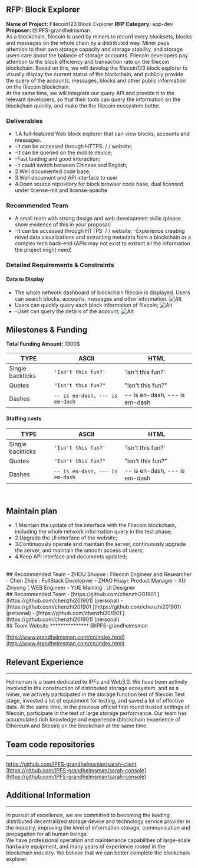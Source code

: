 ## RFP: Block Explorer
**Name of Project:** Filecoin123 Block Explorer
**RFP Category:** app-dev
**Proposer:** @IPFS-grandhelmsman
<br>
As a blockchain, filecoin is used by miners to record every blocksets, blocks and messages on the whole chain by a distributed way.
Miner pays attention to their own storage capacity and storage stability, and storage users care about the balance of storage accounts. Filecoin developers pay attention to the block efficiency and transaction rate on the filecoin blockchain.
Based on this, we will develop the filecoin123 block explorer to visually display the current status of the blockchain, and publicly provide the query of the accounts, messages, blocks and other public information on the filecoin blockchain.
<br>
At the same time, we will integrate our query API and provide it to the relevant developers, so that their tools can query the information on the blockchain quickly, and make the the filecoin ecosystem better.
<br>
### Deliverables

-  1.A full-featured Web block explorer that can view blocks, accounts and messages.
- -It can be accessed through HTTPS: / / website;
- -It can be queried on the mobile device;
- -Fast loading and good interaction;
- -it could switch between Chinese and English;
- 2.Well documented code base;
- 3.Well document and API interface to user
- 4.Open source repository for block browser code base, dual licensed under license-mit and license-apache
### Recommended Team

-  A small team with strong design and web development skills (please show evidence of this in your proposal)
- -It can be accessed through HTTPS: / / website;
-Experience creating novel data visualizations and extracting metadata from a blockchain or a complex tech back-end (APIs may not exist to extract all the information the project might need)
### Detailed Requirements & Constraints
#### Data to Display
- The whole network dashboard of blockchain filecoin is displayed. Users can search blocks, accounts, messages and other information.
![Alt](https://imgconvert.csdnimg.cn/aHR0cHM6Ly91cGxvYWQuZ3JhbmRoZWxtc21hbi5jb20vaGxtL3N0YWdlL0ZpbGVjb2luMTIzJTIwYmxvY2tjaGFpbiUyMGFwcGx5MTkwOS5wbmc?x-oss-process=image/format,png)
- Users can quickly query each block information of filecoin;
![Alt](https://imgconvert.csdnimg.cn/aHR0cHM6Ly91cGxvYWQuZ3JhbmRoZWxtc21hbi5jb20vaGxtL3N0YWdlL0ZpbGVjb2luMTIzJTIwYmxvY2tjaGFpbiUyMGFwcGx5MTk3MS5wbmc?x-oss-process=image/format,png)
- -User can query the details of the account;
![Alt](https://imgconvert.csdnimg.cn/aHR0cHM6Ly91cGxvYWQuZ3JhbmRoZWxtc21hbi5jb20vaGxtL3N0YWdlL0ZpbGVjb2luMTIzJTIwYmxvY2tjaGFpbiUyMGFwcGx5MjAxNi5wbmc?x-oss-process=image/format,png)

## Milestones & Funding
**Total Funding Amount:** 1300$



|    TYPE   |ASCII                          |HTML
|----------------|-------------------------------|-----------------------------|
|Single backticks|`'Isn't this fun?'`            |'Isn't this fun?'            |
|Quotes          |`"Isn't this fun?"`            |"Isn't this fun?"            |
|Dashes          |`-- is en-dash, --- is em-dash`|-- is en-dash, --- is em-dash|
#### Staffing costs
|    TYPE   |ASCII                          |HTML
|----------------|-------------------------------|-----------------------------|
|Single backticks|`'Isn't this fun?'`            |'Isn't this fun?'            |
|Quotes          |`"Isn't this fun?"`            |"Isn't this fun?"            |
|Dashes          |`-- is en-dash, --- is em-dash`|-- is en-dash, --- is em-dash|
<br>

## Maintain plan
- 1.Maintain the update of the interface with the Filecoin blockchain, including the whole network information query in the test phase;
- 2.Upgrade the UI interface of the website;
- 3.Continuously operate and maintain the server, continuously upgrade the server, and maintain the smooth access of users;
- 4.Keep API interface and documents updated;
<br>
## Recommended Team
- ZHOU Shuyue : Filecoin Engineer and Researcher
- Chen Zhijie : FullStack Developver
- ZHAO Huayi: Product Manager
- XU Zhiyong：WEB Engineer
- YUE Manling : UI Designer
<br>
 ## Recommended Team
- [https://github.com/chenzhi201901 ](https://github.com/chenzhi201901) (personal)
- [https://github.com/chenzhi201901 ](https://github.com/chenzhi201901) (personal)
- [https://github.com/chenzhi201901 ](https://github.com/chenzhi201901) (personal)
<br>
## Team Website
***************
@IPFS-grandhelmsman

[http://www.grandhelmsman.com/cn/index.html](http://www.grandhelmsman.com/cn/index.html) 
<br>
## Relevant Experience
***************
Helmsman is a team dedicated to IPFs and Web3.0. We have been actively involved in the construction of distributed storage ecosystem, and as a miner, we actively participated in the storage function test of filecoin Test stage, invested a lot of equipment for testing, and saved a lot of effective data. At the same time, in the previous official first round trusted settings of filecoin, participate in the test of large storage performance. Our team has accumulated rich knowledge and experience (blockchain experience of Ethereum and Bitcoin) on the blockchain at the same time.
## Team code repositories
***************
[https://github.com/IPFS-grandhelmsman/sarah-client ](https://github.com/IPFS-grandhelmsman/sarah-client ) 
[https://github.com/IPFS-grandhelmsman/sarah-console](https://github.com/IPFS-grandhelmsman/sarah-console) 
## Additional Information
***************
In pursuit of excellence, we are committed to becoming the leading distributed decentralized storage device and technology service provider in the industry, improving the level of information storage, communication and propagation for all human beings.
<br>
We have professional operation and maintenance capabilities of large-scale hardware equipment, and many years of experience rooted in the blockchain industry. We believe that we can better complete the blockchain explorer.
